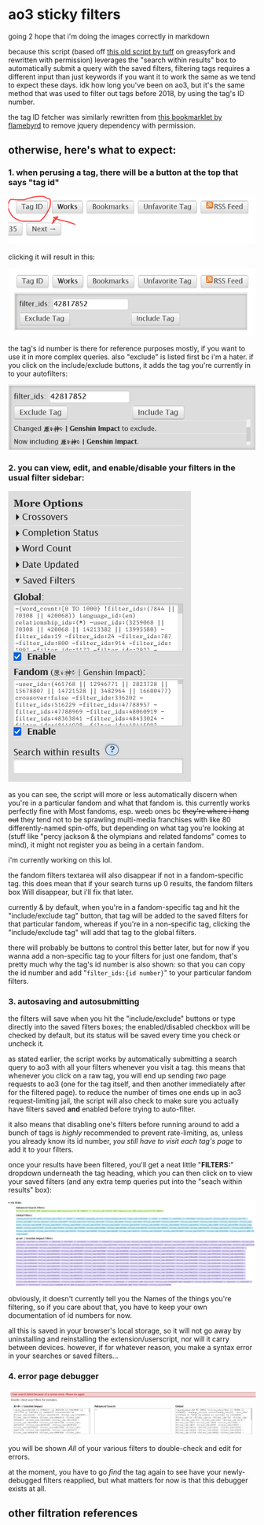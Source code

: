# ao3 sticky filters

going 2 hope that i'm doing the images correctly in markdown

because this script (based off [this old script by tuff](https://greasyfork.org/en/scripts/3578-ao3-saved-filters) on greasyfork and rewritten with permission) leverages the "search within results" box to automatically submit a query with the saved filters, filtering tags requires a different input than just keywords if you want it to work the same as we tend to expect these days. idk how long you've been on ao3, but it's the same method that was used to filter out tags before 2018, by using the tag's ID number.

the tag ID fetcher was similarly rewritten from [this bookmarklet by flamebyrd](https://random.fangirling.net/scripts/ao3_tag_id) to remove jquery dependency with permission.

## otherwise, here's what to expect:

### 1. when perusing a tag, there will be a button at the top that says "tag id"

![tag id button, next to the usual buttons for works, bookmarks, rss feed, etc](https://github.com/XiaoBaiXueHua/soql/blob/main/docs/img/autofilter1.png)

clicking it will result in this:

![small form that shows the tag's filter_ids number, and buttons to exclude/include a particular tag](https://github.com/XiaoBaiXueHua/soql/blob/main/docs/img/autofilter2.png)

the tag's id number is there for reference purposes mostly, if you want to use it in more complex queries. also "exclude" is listed first bc i'm a hater.
if you click on the include/exclude buttons, it adds the tag you're currently in to your autofilters:

![same form now says "now including genshin impact" and "changed genshin impact to exclude" at the bottom](https://github.com/XiaoBaiXueHua/soql/blob/main/docs/img/autofilter3.png)

### 2. you can view, edit, and enable/disable your filters in the usual filter sidebar:

![another dropdown added to the normal ao3 "More Options" filters, labelled "Saved Filters", with two textboxes for global and fandom-specific filters and a checkbox to enable either one](https://github.com/XiaoBaiXueHua/soql/blob/main/docs/img/autofilter4.png)

as you can see, the script will more or less automatically discern when you're in a particular fandom and what that fandom is. this currently works perfectly fine with Most fandoms, esp. weeb ones bc ~~they're where i hang out~~ they tend not to be sprawling multi-media franchises with like 80 differently-named spin-offs, but depending on what tag you're looking at (stuff like "percy jackson & the olympians and related fandoms" comes to mind), it might not register you as being in a certain fandom. 

i'm currently working on this lol.

the fandom filters textarea will also disappear if not in a fandom-specific tag. this does mean that if your search turns up 0 results, the fandom filters box Will disappear, but i'll fix that later.

currently & by default, when you're in a fandom-specific tag and hit the "include/exclude tag" button, that tag will be added to the saved filters for that particular fandom, whereas if you're in a non-specific tag, clicking the "include/exclude tag" will add that tag to the global filters. 

there will probably be buttons to control this better later, but for now if you wanna add a non-specific tag to your filters for just one fandom, that's pretty much why the tag's id number is also shown: so that you can copy the id number and add "`filter_ids:{id number}`" to your particular fandom filters.

### 3. autosaving and autosubmitting

the filters will save when you hit the "include/exclude" buttons or type directly into the saved filters boxes; the enabled/disabled checkbox will be checked by default, but its status will be saved every time you check or uncheck it.

as stated earlier, the script works by automatically submitting a search query to ao3 with all your filters whenever you visit a tag. this means that whenever you click on a raw tag, you will end up sending *two* page requests to ao3 (one for the tag itself, and then another immediately after for the filtered page). to reduce the number of times one ends up in ao3 request-limiting jail, the script will also check to make sure you actually have filters saved **and** enabled before trying to auto-filter.

it also means that disabling one's filters before running around to add a bunch of tags is *highly* recommended to prevent rate-limiting, as, unless you already know its id number, *you still have to visit each tag's page* to add it to your filters.

once your results have been filtered, you'll get a neat little "**FILTERS:**" dropdown underneath the tag heading, which you can then click on to view your saved filters (and any extra temp queries put into the "seach within results" box):

![aforementioned filter drop-down, with different paragraphs of differently-highlighted text for advanced search, global, and fandom filters](https://github.com/XiaoBaiXueHua/soql/blob/main/docs/img/autofilter6.png)

obviously, it doesn't currently tell you the Names of the things you're filtering, so if you care about that, you have to keep your own documentation of id numbers for now.

all this is saved in your browser's local storage, so it will not go away by uninstalling and reinstalling the extension/userscript, nor will it carry between devices. however, if for whatever reason, you make a syntax error in your searches or saved filters...

### 4. error page debugger

![ao3 syntax error search page, now with variously labelled text areas with their saved filters](https://github.com/XiaoBaiXueHua/soql/blob/main/docs/img/autofilter7.png)

you will be shown *All* of your various filters to double-check and edit for errors.

at the moment, you have to go *find* the tag again to see have your newly-debugged filters reapplied, but what matters for now is that this debugger exists at all.

## other filtration references


